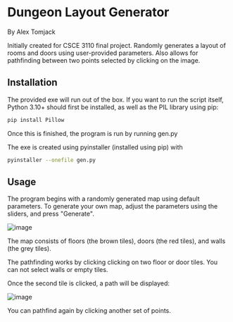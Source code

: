 # Dungeon Layout Generator

By Alex Tomjack

Initially created for CSCE 3110 final project. Randomly generates a layout of rooms and doors using user-provided parameters. Also allows for pathfinding between two points selected by clicking on the image.

## Installation
The provided exe will run out of the box.
If you want to run the script itself, Python 3.10+ should first be installed, as well as the PIL library using pip:
```bash
pip install Pillow
```
Once this is finished, the program is run by running gen.py

The exe is created using pyinstaller (installed using pip) with
```bash
pyinstaller --onefile gen.py
```

## Usage
The program begins with a randomly generated map using default parameters. To generate your own map, adjust the parameters using the sliders, and press "Generate".

![image](https://user-images.githubusercontent.com/96323881/167211816-1f439c0d-697d-464a-8ec2-53afa37b2062.png)

The map consists of floors (the brown tiles), doors (the red tiles), and walls (the grey tiles). 

The pathfinding works by clicking clicking on two floor or door tiles. You can not select walls or empty tiles.

Once the second tile is clicked, a path will be displayed:

![image](https://user-images.githubusercontent.com/96323881/167212457-ef2eff7d-cb54-4853-9677-98e2ce72ddef.png)

You can pathfind again by clicking another set of points.

